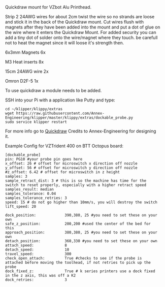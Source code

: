 Quickdraw mount for VZbot Alu Printhead.

Strip 2 24AWG wires for about 2cm twist the wire so no strands are loose and stick it in the back of the Quickdraw mount. Cut wires flush with magnets after they have been added into the mount and put a dot of glue on the wire where it enters the Quickdraw Mount. For added security you can add a tiny dot of solder onto the wire/magnet where they touch. be carefull not to heat the magnet since it will loose it's strength then.

6x3mm Magnets 6x

M3 Heat inserts 8x

15cm 24AWG wire 2x

Omron D2F-5 1x

To use quickdraw a module needs to be added.

SSH into your Pi with a application like Putty and type:
```
cd ~/klipper/klippy/extras
wget https://raw.githubusercontent.com/Annex-Engineering/klipper/master/klippy/extras/dockable_probe.py
sudo service klipper restart 
```
For more info go to [Quickdraw](https://github.com/Annex-Engineering/Quickdraw_Probe)
Credits to Annex-Engineering for designing it.

Example Config for VZTrident 400 on BTT Octopus board:
```
[dockable_probe]
pin: PG10 #your probe pin goes here
x_offset: 26 # offset for microswitch x direction off nozzle
y_offset: 56 # offset for microswitch y direction off nozzle
#z_offset: 6.42 # offset for microswitch in z height
samples: 3
sample_retract_dist: 3 # this is so the machine has time for the switch to reset properly, especially with a higher retract speed
samples_result: median
samples_tolerance: 0.04
samples_tolerance_retries: 3
speed: 15 # do not go higher than 10mm/s, you will destroy the switch
lift_speed: 20

dock_position:             390,380, 25 #you need to set these on your own
safe_z_position:           200,200 #used the center of the bed for this
approach_position:		   380,380, 25 #you need to set these on your own
detach_position:		   360,330 #you need to set these on your own
attach_speed:              8
detach_speed:              10
travel_speed:              300
check_open_attach:         True #checks to see if the probe is attached before moving the toolhead, if not retries to pick up the probe
dock_fixed_z:              True # k series printers use a dock fixed in the z axis, this was off a K2
dock_retries:			   3
```
